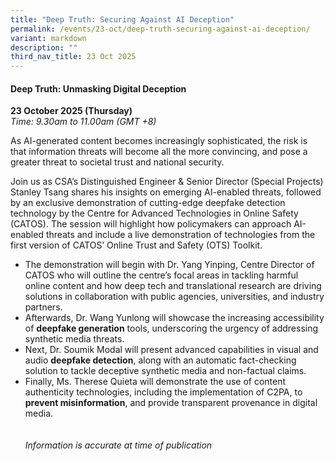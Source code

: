 ```yaml
---
title: "Deep Truth: Securing Against AI Deception"
permalink: /events/23-oct/deep-truth-securing-against-ai-deception/
variant: markdown
description: ""
third_nav_title: 23 Oct 2025
---
```

#### **Deep Truth: Unmasking Digital Deception**

**23 October 2025 (Thursday)**  
*Time: 9.30am to 11.00am (GMT +8)*

As AI-generated content becomes increasingly sophisticated, the risk is that information threats will become all the more convincing, and pose a greater threat to societal trust and national security.

Join us as CSA’s Distinguished Engineer &amp; Senior Director (Special Projects) Stanley Tsang shares his insights on emerging AI-enabled threats, followed by an exclusive demonstration of cutting-edge deepfake detection technology by the Centre for Advanced Technologies in Online Safety (CATOS). The session will highlight how policymakers can approach AI-enabled threats and include a live demonstration of technologies from the first version of CATOS’ Online Trust and Safety (OTS) Toolkit. 
* The demonstration will begin with Dr. Yang Yinping, Centre Director of CATOS who will outline the centre’s focal areas in tackling harmful online content and how deep tech and translational research are driving solutions in collaboration with public agencies, universities, and industry partners.
* Afterwards, Dr. Wang Yunlong will showcase the increasing accessibility of **deepfake generation** tools, underscoring the urgency of addressing synthetic media threats.
* Next, Dr. Soumik Modal will present advanced capabilities in visual and audio **deepfake detection**, along with an automatic fact-checking solution to tackle deceptive synthetic media and non-factual claims. 
* Finally, Ms. Therese Quieta will demonstrate the use of content authenticity technologies, including the implementation of C2PA, to **prevent misinformation**, and provide transparent provenance in digital media. 
<br><br><br>
*Information is accurate at time of publication*